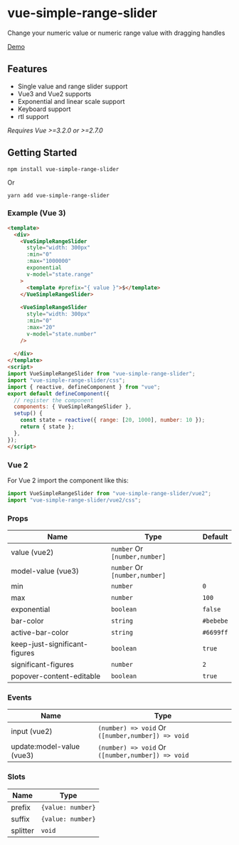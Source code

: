 # vue-simple-range-slider
Change your numeric value or numeric range value with dragging handles

[Demo](https://stackblitz.com/edit/vue-simple-range-slider-example?embed=1&file=src/App.vue&view=preview)

## Features

* Single value and range slider support
* Vue3 and Vue2 supports
* Exponential and linear scale support
* Keyboard support
* rtl support

_Requires Vue >=3.2.0 or >=2.7.0_

## Getting Started
```
npm install vue-simple-range-slider
```
Or
```
yarn add vue-simple-range-slider
```

### Example (Vue 3)
```html
<template>
  <div>
    <VueSimpleRangeSlider
      style="width: 300px"
      :min="0"
      :max="1000000"
      exponential
      v-model="state.range"
    >
      <template #prefix="{ value }">$</template>
    </VueSimpleRangeSlider>
      
    <VueSimpleRangeSlider
      style="width: 300px"
      :min="0"
      :max="20"
      v-model="state.number"
    />
      
  </div>
</template>
<script>
import VueSimpleRangeSlider from "vue-simple-range-slider";
import "vue-simple-range-slider/css";
import { reactive, defineComponent } from "vue";
export default defineComponent({
  // register the component
  components: { VueSimpleRangeSlider },
  setup() {
    const state = reactive({ range: [20, 1000], number: 10 });
    return { state };
  },
});
</script>
```



### Vue 2

For Vue 2 import the component like this:

```javascript
import VueSimpleRangeSlider from "vue-simple-range-slider/vue2";
import "vue-simple-range-slider/vue2/css";
```



### Props

|Name             |Type|Default|
|---              |---|---|
|value (vue2)      |```number``` Or ```[number,number]```||
|model-value (vue3) |```number``` Or ```[number,number]```||
|min              |```number```                         |```0```   |
|max              |```number```                         |```100``` |
|exponential      |```boolean```                        |```false```|
|bar-color         |```string```                         |```#bebebe```|
|active-bar-color   |```string```                         |```#6699ff```|
|keep-just-significant-figures   |```boolean```                         |```true```|
|significant-figures   |```number```                         |```2```|
|popover-content-editable   |```boolean```                         |```true```|

### Events
|Name             |Type|
|---              |---|
|input (vue2)      |```(number) => void``` Or ```([number,number]) => void```|
|update:model-value (vue3)      |```(number) => void``` Or ```([number,number]) => void```|


### Slots
|Name             |Type|
|---              |---|
|prefix      |```{value: number}```|
|suffix      |```{value: number}```|
|splitter      |`void`|
